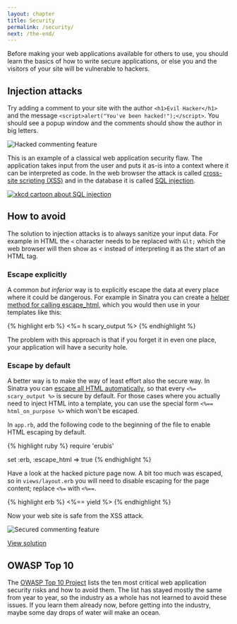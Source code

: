 ```yaml
---
layout: chapter
title: Security
permalink: /security/
next: /the-end/
---
```


Before making your web applications available for others to use, you should learn the basics of how to write secure applications, or else you and the visitors of your site will be vulnerable to hackers.


## Injection attacks

Try adding a comment to your site with the author `<h1>Evil Hacker</h1>` and the message `<script>alert("You've been hacked!");</script>`. You should see a popup window and the comments should show the author in big letters.

![Hacked commenting feature](comments-hacked.png)

This is an example of a classical web application security flaw. The application takes input from the user and puts it as-is into a context where it can be interpreted as code. In the web browser the attack is called [cross-site scripting (XSS)][xss] and in the database it is called [SQL injection][sql-injection].

[![xkcd cartoon about SQL injection](xkcd-sql-injection.png)][xkcd-sql-injection]


## How to avoid

The solution to injection attacks is to always sanitize your input data. For example in HTML the `<` character needs to be replaced with `&lt;` which the web browser will then show as &lt; instead of interpreting it as the start of an HTML tag.


### Escape explicitly

A common *but inferior* way is to explicitly escape the data at every place where it could be dangerous. For example in Sinatra you can create a [helper method for calling escape_html][sinatra-escape-html], which you would then use in your templates like this:

{% highlight erb %}
<%= h scary_output %>
{% endhighlight %}

The problem with this approach is that if you forget it in even one place, your application will have a security hole.

### Escape by default

A better way is to make the way of least effort also the secure way. In Sinatra you can [escape all HTML automatically][sinatra-auto-escape-html], so that every `<%= scary_output %>` is secure by default. For those cases where you actually need to inject HTML into a template, you can use the special form `<%== html_on_purpose %>` which won't be escaped.

In `app.rb`, add the following code to the beginning of the file to enable HTML escaping by default.

{% highlight ruby %}
require 'erubis'

set :erb, :escape_html => true
{% endhighlight %}

Have a look at the hacked picture page now. A bit too much was escaped, so in `views/layout.erb` you will need to disable escaping for the page content; replace `<%=` with `<%==`.

{% highlight erb %}
<%== yield %>
{% endhighlight %}

Now your web site is safe from the XSS attack.

![Secured commenting feature](comments-secured.png)

[View solution](https://github.com/orfjackal/web-intro-project/commit/9b126d0b86349561d17dc75330808bf515b1d608)


## OWASP Top 10

The [OWASP Top 10 Project][owasp-top10] lists the ten most critical web application security risks and how to avoid them. The list has stayed mostly the same from year to year, so the industry as a whole has not learned to avoid these issues. If you learn them already now, before getting into the industry, maybe some day drops of water will make an ocean.


[xss]: https://www.owasp.org/index.php/Cross-site_Scripting_(XSS)
[sql-injection]: https://www.owasp.org/index.php/SQL_Injection
[xkcd-sql-injection]: https://xkcd.com/327/
[sinatra-escape-html]: http://www.sinatrarb.com/faq.html#escape_html
[sinatra-auto-escape-html]: http://www.sinatrarb.com/faq.html#auto_escape_html
[owasp-top10]: https://www.owasp.org/index.php/Category:OWASP_Top_Ten_Project
